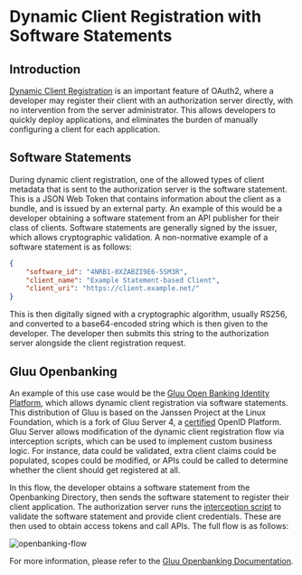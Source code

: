 # Dynamic Client Registration with Software Statements

## Introduction
[Dynamic Client Registration](https://www.rfc-editor.org/rfc/rfc7591.html) is an important feature of OAuth2, where a developer may register their client with an authorization server directly, with no intervention from the server administrator. This allows developers to quickly deploy applications, and eliminates the burden of manually configuring a client for each application. 

## Software Statements
During dynamic client registration, one of the allowed types of client metadata that is sent to the authorization server is the software statement. This is a JSON Web Token that contains information about the client as a bundle, and is issued by an external party. An example of this would be a developer obtaining a software statement from an API publisher for their class of clients. Software statements are generally signed by the issuer, which allows cryptographic validation. A non-normative example of a software statement is as follows:

```json
{
    "software_id": "4NRB1-0XZABZI9E6-5SM3R",
    "client_name": "Example Statement-based Client",
    "client_uri": "https://client.example.net/"
}
```
This is then digitally signed with a cryptographic algorithm, usually RS256, and converted to a base64-encoded string which is then given to the developer. The developer then submits this string to the authorization server alongside the client registration request.

## Gluu Openbanking
An example of this use case would be the [Gluu Open Banking Identity Platform](https://gluu.org/openbanking/), which allows dynamic client registration via software statements. This distribution of Gluu is based on the Janssen Project at the Linux Foundation, which is a fork of Gluu Server 4, a [certified](https://openid.net/certification) OpenID Platform. Gluu Server allows modification of the dynamic client registration flow via interception scripts, which can be used to implement custom business logic. For instance, data could be validated, extra client claims could be populated, scopes could be modified, or APIs could be called to determine whether the client should get registered at all. 

In this flow, the developer obtains a software statement from the Openbanking Directory, then sends the software statement to register their client application. The authorization server runs the [interception script](https://gluu.org/docs/openbanking/scripts/client-registration/) to validate the software statement and provide client credentials. These are then used to obtain access tokens and call APIs. The full flow is as follows:

![openbanking-flow](https://gluu.org/docs/openbanking/img/PKI_Infra.png)

For more information, please refer to the [Gluu Openbanking Documentation](https://gluu.org/docs/openbanking/).